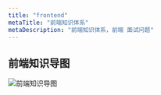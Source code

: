 ```yaml
---
title: "frontend"
metaTitle: "前端知识体系"
metaDescription: "前端知识体系，前端 面试问题"
---
```


## 前端知识导图
![前端知识导图](https://raw.githubusercontent.com/Boytobeaman/learnnote.site/master/static/images/frontend/front-end-knowledge-mind.png "前端知识导图")